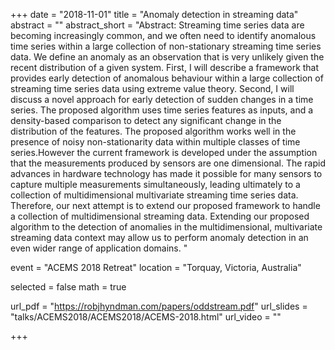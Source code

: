 +++
date = "2018-11-01"
title = "Anomaly detection in streaming data"
abstract = ""
abstract_short = "Abstract: Streaming time series data are becoming increasingly common, and we often need to identify anomalous time series within a large collection of non-stationary streaming time series data. We define an anomaly as an observation that is very unlikely given the recent distribution of a given system. First, I will describe a framework that provides early detection of anomalous behaviour within a large collection of streaming time series data using extreme value theory. Second, I will discuss a novel approach for early detection of sudden changes in a time series. The proposed algorithm uses time series features as inputs, and a density-based comparison to detect any significant change in the distribution of the features. The proposed algorithm works well in the presence of noisy non-stationarity data within multiple classes of time series.However the current framework is developed under the assumption that the measurements produced by sensors are one dimensional. The rapid advances in hardware technology has made it possible for many sensors to capture multiple measurements simultaneously, leading ultimately to a collection of multidimensional multivariate streaming time series  data. Therefore, our next attempt  is to extend our proposed framework  to handle a collection of multidimensional streaming data. Extending our proposed algorithm to the detection of anomalies in the multidimensional, multivariate streaming data context may allow us to perform anomaly detection in an even wider range of application domains. "

event = "ACEMS 2018 Retreat"
location = "Torquay, Victoria, Australia"
  
  
selected = false
math = true
  
url_pdf = "https://robjhyndman.com/papers/oddstream.pdf"
url_slides = "talks/ACEMS2018/ACEMS2018/ACEMS-2018.html"
url_video = ""
  
+++
